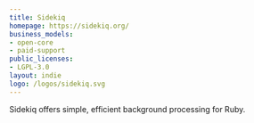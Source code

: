 ```yaml
---
title: Sidekiq
homepage: https://sidekiq.org/
business_models:
- open-core
- paid-support
public_licenses:
- LGPL-3.0
layout: indie
logo: /logos/sidekiq.svg
---
```


Sidekiq offers simple, efficient background processing for Ruby.
